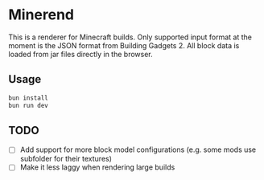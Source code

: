 # Minerend


This is a renderer for Minecraft builds. Only supported input format at the moment is the JSON format from Building Gadgets 2.
All block data is loaded from jar files directly in the browser.

## Usage

```bash
bun install
bun run dev
```

## TODO

- [ ] Add support for more block model configurations (e.g. some mods use subfolder for their textures)
- [ ] Make it less laggy when rendering large builds